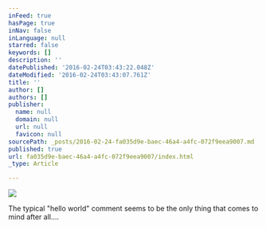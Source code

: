 ```yaml
---
inFeed: true
hasPage: true
inNav: false
inLanguage: null
starred: false
keywords: []
description: ''
datePublished: '2016-02-24T03:43:22.048Z'
dateModified: '2016-02-24T03:43:07.761Z'
title: ''
author: []
authors: []
publisher:
  name: null
  domain: null
  url: null
  favicon: null
sourcePath: _posts/2016-02-24-fa035d9e-baec-46a4-a4fc-072f9eea9007.md
published: true
url: fa035d9e-baec-46a4-a4fc-072f9eea9007/index.html
_type: Article

---
```

![](https://the-grid-user-content.s3-us-west-2.amazonaws.com/c39f427b-2e49-4b5f-b865-caad42ed7ebe.jpg)

The typical "hello world" comment seems to be the only thing that comes to mind after all....